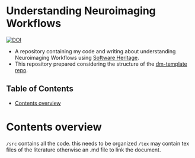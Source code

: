 # Understanding Neuroimaging Workflows
[![DOI](https://zenodo.org/badge/DOI/10.5281/zenodo.12699862.svg)](https://doi.org/10.5281/zenodo.12699862)
* A repository containing my code and writing about understanding Neuroimaging Workflows using [Software Heritage](https://www.softwareheritage.org/).
* This repository prepared considering the structure of the [dm-template repo](https://github.com/NISOx-BDI/dm-template).

## Table of Contents
* [Contents overview](#contents-overview)

# Contents overview

```/src``` contains all the code.
this needs to be organized
```/tex``` may contain tex files of the literature otherwise an .md file to link the document.

